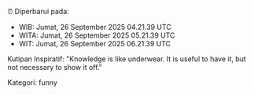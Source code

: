 ⏰ Diperbarui pada:
- WIB: Jumat, 26 September 2025 04.21.39 UTC
- WITA: Jumat, 26 September 2025 05.21.39 UTC
- WIT: Jumat, 26 September 2025 06.21.39 UTC

Kutipan Inspiratif:
"Knowledge is like underwear. It is useful to have it, but not necessary to show it off."


Kategori: funny

